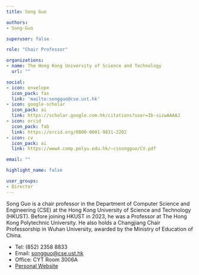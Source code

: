 ```yaml
---
title: Song Guo

authors:
- Song-Guo

superuser: false

role: "Chair Professor"

organizations:
- name: The Hong Kong University of Science and Technology
  url: ""

social:
- icon: envelope
  icon_pack: fas
  link: 'mailto:songguo@cse.ust.hk'
- icon: google-scholar
  icon_pack: ai
  link: https://scholar.google.com.hk/citations?user=Ib-sizwAAAAJ
- icon: orcid
  icon_pack: fab
  link: https://orcid.org/0000-0001-9831-2202
- icon: cv
  icon_pack: ai
  link: https://www4.comp.polyu.edu.hk/~cssongguo/CV.pdf

email: ""

highlight_name: false

user_groups:
- Director
---
```


Song Guo is a chair professor in the Department of Computer Science and Engineering (CSE) at the Hong Kong University of Science and Technology (HKUST). Before joining HKUST in 2023, he was a Professor at The Hong Kong Polytechnic University. He also holds a Changjiang Chair Professorship in Wuhan University, awarded by the Ministry of Education of China.

* Tel:	(852) 2358 8833
* Email:	songguo@cse.ust.hk
* Office:	CYT Room 3006A
* [Personal Website](https://cse.hkust.edu.hk/admin/people/faculty/profile/songguo) 

